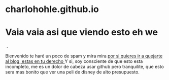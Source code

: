 # charlohohle.github.io
 <h1> Vaia vaia asi que viendo esto eh we </h1>
<img src="https://img.buzzfeed.com/buzzfeed-static/static/2016-03/16/17/enhanced/webdr07/enhanced-6456-1458165417-2.jpg?downsize=700:*&output-format=auto&output-quality=auto" alt="" />
 .
 <p> Bienvenido te haré un poco de spam y mira mira <a href="https://charloshohle.wordpress.com/"> por si quieres ir a quejarte al blog, estas en tu derecho </a> 
Y si, soy consciente de que esto esta incompleto, me es un dolor de cabeza usar github pero tranquilite, que esto sera mas bonito que ver una peli de disney de alto presupuesto.
</p>
